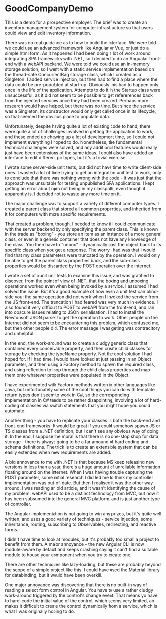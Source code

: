 # GoodCompanyDemo
This is a demo for a prospective employer. The brief was to create an inventory management system for computer infrastructure so that users could view and edit inventory information.

There was no real guidance as to how to build the interface. We were told we could use an advanced framework like Angular or Vue, or just do a simple html form.
As it happened I had been doing a lot of work around integrating SPA frameworks with .NET, so I decided to do an Angualar front-end with a webAPI backend. We were told we could use an in-memory storage solution, so I went with a static service implementation based on the thread-safe ConcurrentBag storage class, which I created as a Singleton. I added service injection, but then had to find a place where the data could be pre-populated at start-up. Obviously this had to happen only once in the life of the application. Attempts to do it in the Startup class were unsuccessful, as it did not seem to be possible to get refererences back from the injected services once they had been created. Perhaps more research would have helped, but there was no time. But since the service was a Singleton, its constructor would only get called once in its lifecycle, so that seemed the obvious place to populate data.

Unfortunately, despite having quite a lot of existing code to hand, there were quite a lot of challenges involved in getting the application to work, and these ended up chewing up a lot of development time, so I could not implement everything I hoped to do. Nonetheless, the fundamental technical challenges were solved, and any additional features would really just have been extensions of the same ideas. I could also have added an interface to edit different pc types, but it's a trivial exercise.

I wrote some server-side unit tests, but did not have time to write client-side ones. I wasted a lot of time trying to get an integration unit test to work, only to conclude that there was nothing wrong with the code - it was just that the approach was unsuitable for testing unpublished SPA applications. I kept getting an error about npm not being in my classpath, even though it apparently is. I decided not to waste any more time on it.

The major challenge was to support a variety of different computer types. I created a parent class that stored all common properties, and inherited from it for computers with more specific requirements.

That created a problem, though. I needed to know if I could communicate with the server backend by only specifying the parent class. This is known in the trade as "boxing" - you store an item as an instance of a more general class, or even in a generic container that does not have any knowledge of the class. You then have to "unbox" - dynamically cast the object back to its specific class when you get a response. The worry I had was that I would find that my class parameters were truncated by the operation. I would only be able to get the parent class properties back, and the sub-class properties would be discarded by the POST operation over the internet.

I wrote a set of xunit unit tests to examine this issue, and was gratified to discover, from the point of view of .NET, that the boxing and unboxing operations worked even when being invoked by a service. I assumed I had solved the issue. But it's a good example of how even a unit test can blind-side you: the same operation did not work when I invoked the service from the JS front-end. The truncation I had feared was very much in evidence. I also found it very difficult to POST to webAPI from the front-end, and ran into obscure issues relating to JSON serialisation. I had to install the Newtonsoft JSON parser to get the operation to work. Other people on the Internet did not seem to be encountering this problem, which confused me, but then other people did. The error message I was geting was contracitory and unhelpful.

In the end, the work-around was to create a cludgy generic class that contained every conceivable property, and then create child classes for storage by checking the typeName property. Not the cool solution I had hoped for. If I had time, I would have looked at just passing in an Object parameter, and then using a Factory method to spawn the required class, and using reflection to loop through the child class properties and map them onto whatever properties were populated in the Object.

I have experimented with Factory methods written in other languages like Java, but unfortunately some of the cool things you can do with template return types don't seem to work in C#, so the corresponding implementation in C# tends to be rather disapointing, involving a lot of hard-coding of classes via switch statements that you might hope you could automate.

Another thing - you have to replicate your classes in both the back-end and front-end frameworks. It would be great if you could somehow spawn JS or TS classes from a .NET definition, but I can't see any obvious way of doing it. In the end, I suppose the moral is that there is no one-stop shop for data storage - there is always going to be a far amound of hard coding and schema definitions. The trick is to create an extensible system that can be easily extended when new requirements are added.

A big annoyance to me with .NET is that because MS keep releasing new versions in less than a year, there's a huge amount of unreliable information floating around on the internet. When I was having trouble capturing the POST parameter, some initial research I did led me to think my controller implementation was out-of-date. But then I realised it was the other way around. I was reading an old article, and it wasn't identifying the cause of my problem. webAPI used to be a distinct technology from MVC, but now it has been subsumed into the general MVC platform, and is just another type of controller.

The Angular implementation is not going to win any prizes, but it's quite well written, and uses a good variety of techniques - service injection, some inheritance, routing, subscribing to Observables, redirecting, and reactive forms.

I didn't have time to look at modules, but it's probably too small a project to benefit from them. A major annoyance - the new Angular CLI is now module-aware by default and keeps crashing saying it can't find a suitable module to house your component when you try to create one.

There are other techniques like lazy-loading, but these are probably beyond the scope of a simple project like this. I could have used the Material library for databinding, but it would have been overkill.

One major annoyance was discovering that there is no built-in way of reading a select form control in Angular. You have to use a rather cludgy work-around triggered by the control's change event. That means yo have to hard-code the initial value of the control, which seems very limited, an makes it difficult to create the control dynamically from a service, which is what I was originally hoping to do.

